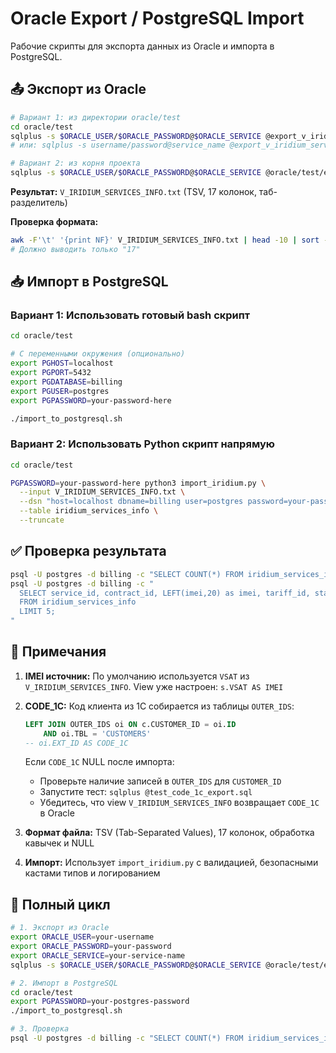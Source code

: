 # Oracle Export / PostgreSQL Import

Рабочие скрипты для экспорта данных из Oracle и импорта в PostgreSQL.

## 📤 Экспорт из Oracle

```bash
# Вариант 1: из директории oracle/test
cd oracle/test
sqlplus -s $ORACLE_USER/$ORACLE_PASSWORD@$ORACLE_SERVICE @export_v_iridium_services_info.sql
# или: sqlplus -s username/password@service_name @export_v_iridium_services_info.sql

# Вариант 2: из корня проекта
sqlplus -s $ORACLE_USER/$ORACLE_PASSWORD@$ORACLE_SERVICE @oracle/test/export_v_iridium_services_info.sql
```

**Результат:** `V_IRIDIUM_SERVICES_INFO.txt` (TSV, 17 колонок, таб-разделитель)

**Проверка формата:**
```bash
awk -F'\t' '{print NF}' V_IRIDIUM_SERVICES_INFO.txt | head -10 | sort -u
# Должно выводить только "17"
```

## 📥 Импорт в PostgreSQL

### Вариант 1: Использовать готовый bash скрипт

```bash
cd oracle/test

# С переменными окружения (опционально)
export PGHOST=localhost
export PGPORT=5432
export PGDATABASE=billing
export PGUSER=postgres
export PGPASSWORD=your-password-here

./import_to_postgresql.sh
```

### Вариант 2: Использовать Python скрипт напрямую

```bash
cd oracle/test

PGPASSWORD=your-password-here python3 import_iridium.py \
  --input V_IRIDIUM_SERVICES_INFO.txt \
  --dsn "host=localhost dbname=billing user=postgres password=your-password-here" \
  --table iridium_services_info \
  --truncate
```

## ✅ Проверка результата

```bash
psql -U postgres -d billing -c "SELECT COUNT(*) FROM iridium_services_info;"
psql -U postgres -d billing -c "
  SELECT service_id, contract_id, LEFT(imei,20) as imei, tariff_id, status, account_id 
  FROM iridium_services_info 
  LIMIT 5;
"
```

## 📝 Примечания

1. **IMEI источник:** По умолчанию используется `VSAT` из `V_IRIDIUM_SERVICES_INFO`.
   View уже настроен: `s.VSAT AS IMEI`

2. **CODE_1C:** Код клиента из 1С собирается из таблицы `OUTER_IDS`:
   ```sql
   LEFT JOIN OUTER_IDS oi ON c.CUSTOMER_ID = oi.ID 
       AND oi.TBL = 'CUSTOMERS'
   -- oi.EXT_ID AS CODE_1C
   ```
   Если `CODE_1C` NULL после импорта:
   - Проверьте наличие записей в `OUTER_IDS` для `CUSTOMER_ID`
   - Запустите тест: `sqlplus @test_code_1c_export.sql`
   - Убедитесь, что view `V_IRIDIUM_SERVICES_INFO` возвращает `CODE_1C` в Oracle

3. **Формат файла:** TSV (Tab-Separated Values), 17 колонок, обработка кавычек и NULL

4. **Импорт:** Использует `import_iridium.py` с валидацией, безопасными кастами типов и логированием

## 🔄 Полный цикл

```bash
# 1. Экспорт из Oracle
export ORACLE_USER=your-username
export ORACLE_PASSWORD=your-password
export ORACLE_SERVICE=your-service-name
sqlplus -s $ORACLE_USER/$ORACLE_PASSWORD@$ORACLE_SERVICE @oracle/test/export_v_iridium_services_info.sql

# 2. Импорт в PostgreSQL
cd oracle/test
export PGPASSWORD=your-postgres-password
./import_to_postgresql.sh

# 3. Проверка
psql -U postgres -d billing -c "SELECT COUNT(*) FROM iridium_services_info;"
```


